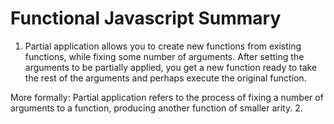 # Functional Javascript Summary

1. Partial application allows you to create new functions from existing functions,
while fixing some number of arguments. After setting the arguments to be
partially applied, you get a new function ready to take the rest of the
arguments and perhaps execute the original function.

More formally: Partial application refers to the process of fixing a number of
arguments to a function, producing another function of smaller arity.
2. 